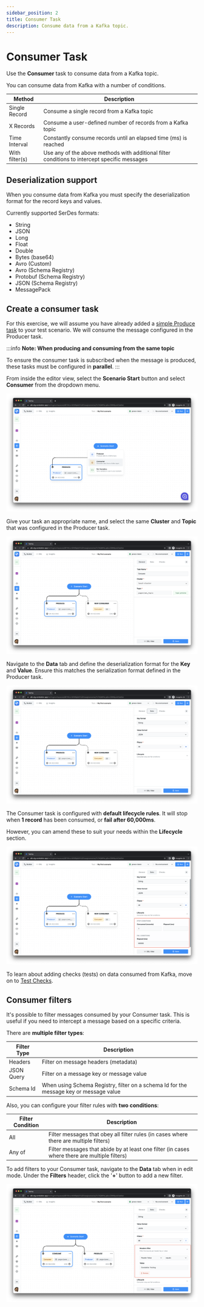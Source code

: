 ```yaml
---
sidebar_position: 2
title: Consumer Task
description: Consume data from a Kafka topic.
---
```


# Consumer Task

Use the **Consumer** task to consume data from a Kafka topic.

You can consume data from Kafka with a number of conditions.

| Method         | Description                                                                                   |
| -------------- | --------------------------------------------------------------------------------------------- |
| Single Record  | Consume a single record from a Kafka topic                                                    |
| X Records      | Consume a user-defined number of records from a Kafka topic                                   |
| Time Interval  | Constantly consume records until an elapsed time (ms) is reached                              |
| With filter(s) | Use any of the above methods with additional filter conditions to intercept specific messages |

## Deserialization support

When you consume data from Kafka you must specify the deserialization format for the record keys and values.

Currently supported SerDes formats:

- String
- JSON
- Long
- Float
- Double
- Bytes (base64)
- Avro (Custom)
- Avro (Schema Registry)
- Protobuf (Schema Registry)
- JSON (Schema Registry)
- MessagePack

## Create a consumer task

For this exercise, we will assume you have already added a [simple Produce task](producer-task#create-a-simple-produce-task) to your test scenario. We will consume the message configured in the Producer task.

:::info
**Note: When producing and consuming from the same topic**

To ensure the consumer task is subscribed when the message is produced, these tasks must be configured in **parallel**.
:::

From inside the editor view, select the **Scenario Start** button and select **Consumer** from the dropdown menu.

![](<../../../assets/image (164).png>)

Give your task an appropriate name, and select the same **Cluster** and **Topic** that was configured in the Producer task.

![](<../../../assets/image (77).png>)

Navigate to the **Data** tab and define the deserialization format for the **Key** and **Value**. Ensure this matches the serialization format defined in the Producer task.

![](<../../../assets/image (82).png>)

The Consumer task is configured with **default lifecycle rules**. It will stop when **1 record** has been consumed, or **fail after 60,000ms**.

However, you can amend these to suit your needs within the **Lifecycle** section.

![](<../../../assets/image (97).png>)

To learn about adding checks (tests) on data consumed from Kafka, move on to [Test Checks](../test-checks).

## Consumer filters

It's possible to filter messages consumed by your Consumer task. This is useful if you need to intercept a message based on a specific criteria.

There are **multiple filter types**:

| Filter Type | Description                                                                            |
| ----------- | -------------------------------------------------------------------------------------- |
| Headers     | Filter on message headers (metadata)                                                   |
| JSON Query  | Filter on a message key or message value                                               |
| Schema Id   | When using Schema Registry, filter on a schema Id for the message key or message value |

Also, you can configure your filter rules with **two conditions**:

| Filter Condition | Description                                                                                   |
| ---------------- | --------------------------------------------------------------------------------------------- |
| All              | Filter messages that obey all filter rules (in cases where there are multiple filters)        |
| Any of           | Filter messages that abide by at least one filter (in cases where there are multiple filters) |

To add filters to your Consumer task, navigate to the **Data** tab when in edit mode. Under the **Filters** header, click the '**+**' button to add a new filter.

![](<../../../assets/image (74).png>)
